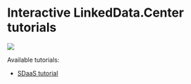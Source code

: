 # Interactive LinkedData.Center tutorials

[![](http://shields.katacoda.com/katacoda/enrico/count.svg)](https://www.katacoda.com/enrico)

Available tutorials:

- [SDaaS tutorial](sdaas-tutorial/README.md)

